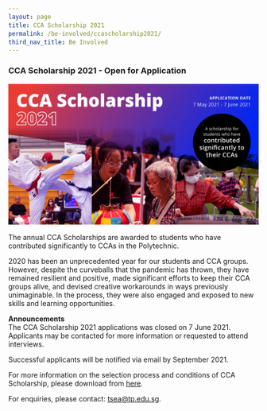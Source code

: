 ```yaml
---
layout: page
title: CCA Scholarship 2021
permalink: /be-involved/ccascholarship2021/
third_nav_title: Be Involved
---
```

### CCA Scholarship 2021 - Open for Application
<script src="https://assets.dcube.cloud/scripts/wogaa.js"></script>

![CCAScholarship2021](/images/ccascholarship-image.jpg)

The annual CCA Scholarships are awarded to students who have contributed significantly to CCAs in the Polytechnic.

2020 has been an unprecedented year for our students and CCA groups. However, despite the curveballs that the pandemic has thrown, they have remained resilient and positive, made significant efforts to keep their CCA groups alive, and devised creative workarounds in ways previously unimaginable. In the process, they were also engaged and exposed to new skills and learning opportunities.

**Announcements**<br>
The CCA Scholarship 2021 applications was closed on 7 June 2021.
Applicants may be contacted for more information or requested to attend interviews. 

Successful applicants will be notified via email by September 2021. 

For more information on the selection process and conditions of CCA Scholarship, please download from [here](/files/tsea/ccascholarshipcriteria.pdf).

For enquiries, please contact: <a href="mailto:tsea@tp.edu.sg">tsea@tp.edu.sg</a>.